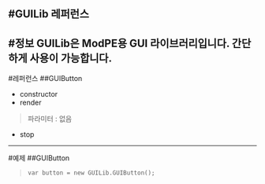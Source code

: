 #GUILib 레퍼런스
---
#정보
GUILib은 ModPE용 GUI 라이브러리입니다. 간단하게 사용이 가능합니다.
---
#레퍼런스
##GUIButton
- constructor
- render
> 파라미터 : 없음
- stop
---
#예제
##GUIButton
> `
var button = new GUILib.GUIButton();
`
